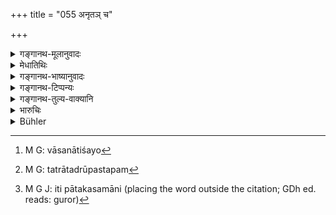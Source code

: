 +++
title = "055 अनृतञ् च"

+++

<details><summary>गङ्गानथ-मूलानुवादः</summary>

Lying for self-aggrandisement, caluminating before the king, and falsely harassing the Preceptor are equal to ‘Brāhmaṇa -killing.’—(55)
</details>

<details><summary>मेधातिथिः</summary>

**समुत्कर्ष** इति निमित्तसप्तमी, "चर्मणि द्वीपिनं हन्ति" (पत् ओन् पाण् २.३.३६) इतिवत् । समुत्कर्षं प्राप्स्यामीति यद् **अनृतं** अभिधीयते तद् **ब्रह्महत्यया समम्** । यत्र पूजातिशयो धनातिशयो[^६८] ब्राह्मणत्वेन श्रोत्रियत्वेन महाकुलीनतया वा प्राप्यते, तत्रातद्रूपम्[^६९] आत्मानम् आवेदयति । यो वा पात्रातिशयेन पुण्यस्कन्धोत्कर्षं प्राप्तुम् इच्छति तस्यापात्रं पात्रम् इत्य् उच्यते । एवंविधे समुत्कर्षे ऽनृतम् । न पुनः स्वल्पवस्तुनि अपेक्षायाम्, सत्य् अपि समुत्कर्षव्यपदेशे । 


[^६९]:
     M G: tatrātadrūpastapam


[^६८]:
     M G: vāsanātiśayo

- **पिशुनम्** अलीकवद् इति परच्छिद्रप्रकाशनम् ।

- **गुरोश् चालीकनिर्बन्धो** ऽसत्याभिधानेन चित्तसंक्षोभः । "कन्या ते गर्भिणी" इत्य् एवमादिना निष्प्रयोजनो द्वेषः । राजकुलात् तेन सह विवादो निर्बन्धो ऽनृतादिशंसनं वा । तथा च गौतमः- "गुराव् अनृताभिशंसनम् पातकसमानि " (ग्ध् २१.१०) इति[^७०] ॥ ११.५५ ॥


[^७०]:
     M G J: iti pātakasamāni (placing the word outside the citation; GDh ed. reads: guror)
</details>

<details><summary>गङ्गानथ-भाष्यानुवादः</summary>

^(‘)*Samutkarṣe*’—The Locative ending denotes *purpose*; just as in the expression ‘*carmaṇi dvīpinam hanti*’ (‘kills the tiger for the sake of his skin’). When a man lies with the motive of securing honour for himself, his offence is equal to that of killing a Brāhmaṇa. For instance, on an occasion great honour or much wealth is expected to be obtained by every one who is a Brāhmaṇa, or a Vedic scholar, or belongs to a high family,—if one falsely represents himself as such; or when a person needs a qualified recipient for his gifts, if one, though not so qualified, represents himself to be as such. In such cases the man lies ‘*for self-aggrandisement*’; this is what is meant, and not any small gain for oneself; even though this latter also may be called ‘*samutkarṣe*.’

One is said to ‘caluminate’ people when he falsely attributes evils to him.

‘*Falsely harassing the preceptor*’—causing him pain and anxiety by falsely telling him such things as ‘your unmarried daughter is pregnant,’ and so forth; which implies needless hatred. Or, ‘*nirbandha*’ may stand for quarrelling with him before the King, or bringing a false (barge against him. Says Gautama,—‘False accusation of the Teacher, etc...... are equal to the heinous offences.’ (21.10)—(55)
</details>

<details><summary>गङ्गानथ-टिप्पन्यः</summary>

‘*Guroścālīkanirbandhaḥ*.’—‘Wrongfully going to law against the teacher’ (Medhātithi), or ‘falsely accusing the teacher’ (Medhātithi, Govindarāja and Kullūka);—‘Repeatedly doing what is disagreeable to the teacher’ (Nārāyaṇa and Nandana).

This verse is quoted in *Parāśaramādhava* (Prāyaścitta, p, 419), as enumerating offences on the same footing as Brāhmaṇa-slaughter;—in
*Aparārka* (p. 1047), which adds the following notes:—On the occasion of
the examination of the disputed superiority of qualifications of two rivals, if the Judge pronounces a false judgment, this act is as sinful as the killing of a Brāhmaṇa; ‘*alīkanirbandha*’ is false accusation;—and in *Madanapārijātā* (p. 807), which adds the explanation that ‘when a man without knowing the our Vedas, represents himself to the king as knowing them,—and some one is asked to examine the validity of the claim—if this latter should make a false report, the sin incurred by him is equal to that involved in Brāhmaṇa-slaughter’.

It is quoted in *Prāyaścittaviveka* (p. 177), which adds the following notes—‘*Anṛtañca samutkarṣe*’ means the misrepresentation of oneself as possessing qualities which are not really possessed, *e.g*., when a Śūdra says ‘I am a Brāhmaṇa’ and wears the sacred thread,—or misrepresentation regarding the qualifications of another person *e.g*., if one were to say of a learned Brāhmaṇa that he knows nothing,—this is equal to ‘Brāhmaṇa-murder’,—*i.e*. involves the twelve-year penance;—this refers to cases of *intentional* and *repeated* acts,—‘*paiśuna*’ is backbiting to the king, and ‘*guroḥ* &c.’ is false accusation of one’s father.
</details>

<details><summary>गङ्गानथ-तुल्य-वाक्यानि</summary>

**(verses 11.55-56)  
**

*Gautama* (21.10).—‘Giving false evidence, calumnies which will reach
the ears of the king, an untrue accusation against the *Guru*, are equal to the *Mahāpātakas*.’

Do. (21.1).—See under 54.

*Viṣṇu* (36.1).—‘Killing a Kṣatriya or a Vaiśya, engaged in a sacrifice,
or a woman in her courses, or a pregnant woman, or a Brāhmaṇa woman who has bathed after temporary uncleanliness, or an embryo of an unknown sex, or one come for protection, are crimes equal to the crime of Brāhmaṇa-killing.’

Do. (36.2).—‘Giving false evidence, killing a friend, these are equal to wine-drinking.’

Do. (37.1-5).—‘Setting one’s self up by false statements, making statements which will reach the ears of the King, regarding a minor offence committed by some one, unjustly upbraiding a *Guru*, reviling the Veda, forgetting the studied Vedic texts; these are crimes of the fourth degree.’

*Yājñavalkya* (3.228-29).—‘Insulting one’s *Guru*, reviling the Veda,
killing a friend, forgetting what has been learnt, these are equal to Brāhmaṇa-killing; eating forbidden food, dishonesty, lying for aggrandisement, kissing a woman in the courses, are equal to wine-drinking.’

*Āpastamba* (1.21.8).—See under 54.
</details>

<details><summary>भारुचिः</summary>

प्रत्येकम्, न समस्तानि एवम् उत्तरत्रापीति । अनृतं जातिसमुत्कर्षे, यद् अब्राह्मणः सन् "ब्राह्मणोऽस्मि" इति ब्रवीति ब्राह्मणप्रयोजनेषु । एवं क्षत्रियवैश्यजाताव् अपि योज्यम् । कर्मोत्कर्षे वा यद् अनृतं "अनेन क्रतुनेष्टं मया" इति । एवं अध्ययनतपःप्रभृतिष्व् अपीति । समुत्कर्षकरणे कन्यलाभदौ यद् अनृतं तद्दूषणार्थं दातृसंनिधौ कौटसाक्ष्यम्, येन तद् उत्तरश्लोके वक्ष्यति । सुरापानसमं **राजगामिपैशुनं** (?) हेऌअकत्वं प्रसिद्धम् । **गुरोर् अऌईकनिर्बन्धः** । अऌईकस् चित्तसंक्षोभः । अऌईकर्थो निर्बन्धः स गुरोर् अभ्युपेत्य द्वेषादिभिः पौनः पुन्येन क्रियमाणो **ऽऌईकनिर्बन्धः** । ब्रह्महत्यासमः । गुरोर् अनृताबिशंसनं वाऌईकनिर्बन्धः । तथा च गौतमः- "गुरोर् अनृताबिशंसनम्" इति । पातकसमानीति ॥ ११.५४ ॥
</details>

<details><summary>Bühler</summary>

056	Falsely attributing to oneself high birth, giving information to the king (regarding a crime), and falsely accusing one's teacher, (are offences) equal to slaying a Brahmana.
</details>
